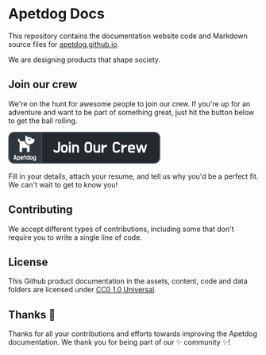 # Apetdog Docs

This repository contains the documentation website code and Markdown source files for [apetdog.github.io](https://apetdog.github.io).

We are designing products that shape society.

## Join our crew

We're on the hunt for awesome people to join our crew. If you're up for an adventure and want to be part of something great, just hit the button below to get the ball rolling.

[![Join our crew](/assets/images/join.svg)](mailto:logeast@outlook.com)

Fill in your details, attach your resume, and tell us why you'd be a perfect fit. We can't wait to get to know you!

## Contributing

We accept different types of contributions, including some that don't require you to write a single line of code.

## License

This Github product documentation in the assets, content, code and data folders are licensed under [CC0 1.0 Universal](./LICENSE).

## Thanks 💜

Thanks for all your contributions and efforts towards improving the Apetdog documentation. We thank you for being part of our ✨ community ✨!
